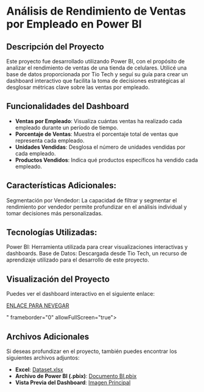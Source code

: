 # Análisis de Rendimiento de Ventas por Empleado en Power BI
## Descripción del Proyecto
Este proyecto fue desarrollado utilizando Power BI, con el propósito de analizar el rendimiento de ventas de una tienda de celulares. Utilicé una base de datos proporcionada por Tio Tech y seguí su guía para crear un dashboard interactivo que facilita la toma de decisiones estratégicas al desglosar métricas clave sobre las ventas por empleado.

## Funcionalidades del Dashboard
- **Ventas por Empleado**: Visualiza cuántas ventas ha realizado cada empleado durante un período de tiempo.
- **Porcentaje de Ventas**: Muestra el porcentaje total de ventas que representa cada empleado.
- **Unidades Vendidas**: Desglosa el número de unidades vendidas por cada empleado.
- **Productos Vendidos**: Indica qué productos específicos ha vendido cada empleado.

## Características Adicionales:
Segmentación por Vendedor: La capacidad de filtrar y segmentar el rendimiento por vendedor permite profundizar en el análisis individual y tomar decisiones más personalizadas.
## Tecnologías Utilizadas:
Power BI: Herramienta utilizada para crear visualizaciones interactivas y dashboards.
Base de Datos: Descargada desde Tio Tech, un recurso de aprendizaje utilizado para el desarrollo de este proyecto.
## Visualización del Proyecto
Puedes ver el dashboard interactivo en el siguiente enlace:

[ENLACE PARA NEVEGAR](https://app.powerbi.com/view?r=eyJrIjoiYWFkYjBhOWYtZjRjMy00ZTdiLWExMWItOTM5N2Q5OWZhNTIyIiwidCI6IjBmNzg1NDlkLTNlZWMtNDNhZi1iNTZhLTZmN2IwNDJkNmM5YSIsImMiOjR9)


" frameborder="0" allowFullScreen="true"></iframe>

## Archivos Adicionales
Si deseas profundizar en el proyecto, también puedes encontrar los siguientes archivos adjuntos:

- **Excel**: [Dataset.xlsx](ruta_al_archivo)
- **Archivo de Power BI (.pbix)**: [Documento BI.pbix](ruta_al_archivo)
- **Vista Previa del Dashboard**: [Imagen Principal](ruta_al_archivo)

